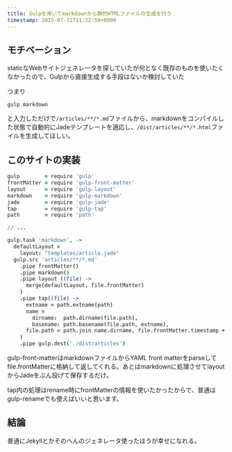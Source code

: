 ```yaml
---
title: Gulpを用いてmarkdownから静的HTMLファイルの生成を行う
timestamp: 2015-07-31T11:22:58+0900
---
```


## モチベーション

staticなWebサイトジェネレータを探していたが何となく既存のものを使いたくなかったので、Gulpから直接生成する手段はないか検討していた

つまり

```
gulp markdown
```

と入力しただけで`/articles/**/*.md`ファイルから、markdownをコンパイルした状態で自動的にJadeテンプレートを適応し、`/dist/articles/**/*.html`ファイルを生成してほしい。

## このサイトの実装

```coffeescript
gulp        = require 'gulp'
frontMatter = require 'gulp-front-matter'
layout      = require 'gulp-layout'
markdown    = require 'gulp-markdown'
jade        = require 'gulp-jade'
tap         = require 'gulp-tap'
path        = require 'path'

// ...

gulp.task 'markdown', ->
  defaultLayout =
    layout: "templates/article.jade"
  gulp.src 'articles/**/*.md'
    .pipe frontMatter()
    .pipe markdown()
    .pipe layout ((file) ->
      merge(defaultLayout, file.frontMatter)
    )
    .pipe tap((file) ->
      extname = path.extname(path)
      name =
        dirname:  path.dirname(file.path),
        basename: path.basename(file.path, extname),
      file.path = path.join name.dirname, file.frontMatter.timestamp + "-" + name.basename
    )
    .pipe gulp.dest('./dist/articles')
```

gulp-front-matterはmarkdownファイルからYAML front matterをparseしてfile.frontMatterに格納して返してくれる。あとはmarkdownに処理させてlayoutからJadeをぶん投げて保存するだけ。

tap内の処理はrename時にfrontMatterの情報を使いたかったからで、普通はgulp-renameでも使えばいいと思います。

## 結論

普通にJekyllとかそのへんのジェネレータ使ったほうが幸せになれる。
